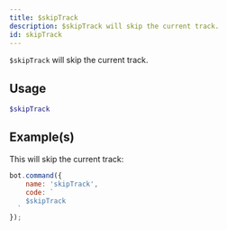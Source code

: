 ```yaml
---
title: $skipTrack
description: $skipTrack will skip the current track. 
id: skipTrack
---
```


`$skipTrack` will skip the current track.   

## Usage

```php
$skipTrack
```

## Example(s)

This will skip the current track:

```javascript
bot.command({
    name: 'skipTrack',
    code: `
    $skipTrack
  `
});
```